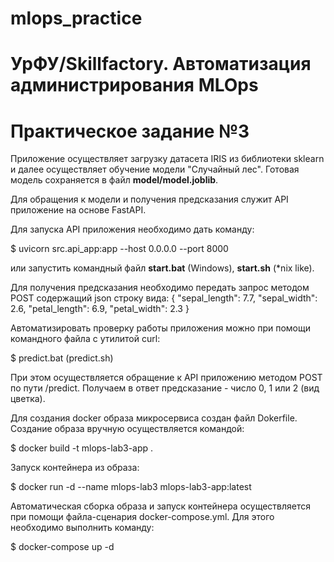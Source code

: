 # mlops_practice
# УрФУ/Skillfactory. Автоматизация администрирования MLOps
# Практическое задание №3

Приложение осуществляет загрузку датасета IRIS из библиотеки sklearn и далее осуществляет
обучение модели "Случайный лес". Готовая модель сохраняется в файл **model/model.joblib**.

Для обращения к модели и получения предсказания служит API приложение на основе FastAPI.

Для запуска API приложения необходимо дать команду:

$ uvicorn src.api_app:app --host 0.0.0.0 --port 8000

или запустить командный файл **start.bat** (Windows), **start.sh** (*nix like).

Для получения предсказания необходимо передать запрос методом POST содержащий json строку вида:
{
    "sepal_length": 7.7,
    "sepal_width": 2.6,
    "petal_length": 6.9,
    "petal_width": 2.3
}

Автоматизировать проверку работы приложения можно при помощи командного файла с утилитой curl:

$ predict.bat (predict.sh)

При этом осуществляется обращение к API приложению методом POST по пути /predict. Получаем в ответ 
предсказание - число 0, 1 или 2 (вид цветка). 

Для создания docker образа микросервиса создан файл Dokerfile. 
Создание образа вручную осуществляется командой:

$ docker build -t mlops-lab3-app .

Запуск контейнера из образа:

$ docker run -d --name mlops-lab3 mlops-lab3-app:latest

Автоматическая сборка образа и запуск контейнера осуществляется при помощи 
файла-сценария docker-compose.yml. Для этого необходимо выполнить команду: 

$ docker-compose up -d




